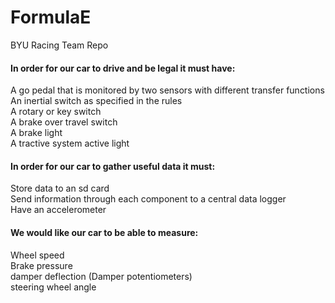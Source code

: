 # FormulaE
BYU Racing Team Repo

#### In order for our car to drive and be legal it must have:
<p> A go pedal that is monitored by two sensors with different transfer functions<br>
 An inertial switch as specified in the rules<br>
 A rotary or key switch<br>
 A brake over travel switch<br>
 A brake light<br>
 A tractive system active light</p>
 
#### In order for our car to gather useful data it must:
<p>  Store data to an sd card<br>
  Send information through each component to a central data logger<br>
  Have an accelerometer</p>

#### We would like our car to be able to measure:
<p>  Wheel speed<br>
  Brake pressure<br>
  damper deflection (Damper potentiometers)<br>
  steering wheel angle</p>

